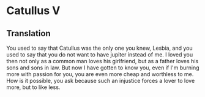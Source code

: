 # Catullus V

## Translation

You used to say that Catullus was the only one you knew, Lesbia, and you used to say that you do not want to have jupiter instead of me. I loved you then not only as a common man loves his girlfriend, but as a father loves his sons and sons in law. But now I have gotten to know you, even if I'm burning more with passion for you, you are even more cheap and worthless to me. How is it possible, you ask because such an injustice forces a lover to love more, but to like less.
